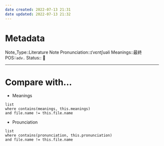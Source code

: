 ```yaml
---
date created: 2022-07-13 21:31
date updated: 2022-07-13 21:32
---
```


# Metadata

Note_Type::Literature Note
Pronunciation::ɪˈvɛntʃuəli
Meanings::最終
POS::`adv.`
Status:: 👶

---

# Compare with...

- Meanings

```dataview
list
where contains(meanings, this.meanings)
and file.name != this.file.name
```

- Prounciation

```dataview
list
where contains(pronunciation, this.pronunciation)
and file.name != this.file.name
```

